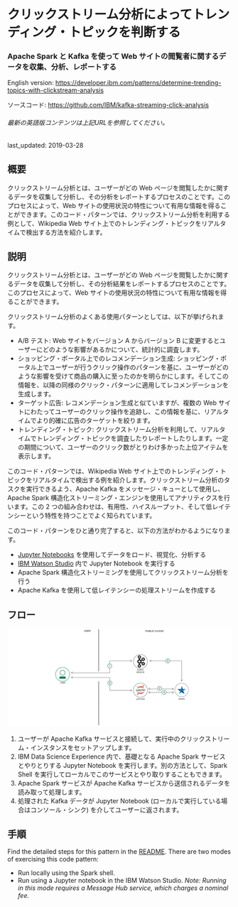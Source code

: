 # クリックストリーム分析によってトレンディング・トピックを判断する

### Apache Spark と Kafka を使って Web サイトの閲覧者に関するデータを収集、分析、レポートする

English version: https://developer.ibm.com/patterns/determine-trending-topics-with-clickstream-analysis
  
ソースコード: https://github.com/IBM/kafka-streaming-click-analysis

###### 最新の英語版コンテンツは上記URLを参照してください。
last_updated: 2019-03-28

 
## 概要

クリックストリーム分析とは、ユーザーがどの Web ページを閲覧したかに関するデータを収集して分析し、その分析をレポートするプロセスのことです。このプロセスによって、Web サイトの使用状況の特性について有用な情報を得ることができます。このコード・パターンでは、クリックストリーム分析を利用する例として、Wikipedia Web サイト上でのトレンディング・トピックをリアルタイムで検出する方法を紹介します。

## 説明

クリックストリーム分析とは、ユーザーがどの Web ページを閲覧したかに関するデータを収集して分析し、その分析結果をレポートするプロセスのことです。このプロセスによって、Web サイトの使用状況の特性について有用な情報を得ることができます。

クリックストリーム分析のよくある使用パターンとしては、以下が挙げられます。

* A/B テスト: Web サイトをバージョン A からバージョン B に変更するとユーザーにどのような影響があるかについて、統計的に調査します。
* ショッピング・ポータル上でのレコメンデーション生成: ショッピング・ポータル上でユーザーが行うクリック操作のパターンを基に、ユーザーがどのような影響を受けて商品の購入に至ったのかを明らかにします。そしてこの情報を、以降の同様のクリック・パターンに適用してレコメンデーションを生成します。
* ターゲット広告: レコメンデーション生成と似ていますが、複数の Web サイトにわたってユーザーのクリック操作を追跡し、この情報を基に、リアルタイムでより的確に広告のターゲットを絞ります。
* トレンディング・トピック: クリックストリーム分析を利用して、リアルタイムでトレンディング・トピックを調査したりレポートしたりします。一定の期間について、ユーザーのクリック数がとりわけ多かった上位アイテムを表示します。

このコード・パターンでは、Wikipedia Web サイト上でのトレンディング・トピックをリアルタイムで検出する例を紹介します。クリックストリーム分析のタスクを実行できるよう、Apache Kafka をメッセージ・キューとして使用し、Apache Spark 構造化ストリーミング・エンジンを使用してアナリティクスを行います。この 2 つの組み合わせは、有用性、ハイスループット、そして低レイテンシーという特性を持つことでよく知られています。

このコード・パターンをひと通り完了すると、以下の方法がわかるようになります。

* [Jupyter Notebooks](https://jupyter.org/) を使用してデータをロード、視覚化、分析する
* [IBM Watson Studio](https://www.ibm.com/cloud/watson-studio) 内で Jupyter Notebook を実行する
* Apache Spark 構造化ストリーミングを使用してクリックストリーム分析を行う
* Apache Kafka を使用して低レイテンシーの処理ストリームを作成する

## フロー

![フロー](./images/clickstream-analysis-spark-kafka.png)

1. ユーザーが Apache Kafka サービスと接続して、実行中のクリックストリーム・インスタンスをセットアップします。
2. IBM Data Science Experience 内で、基礎となる Apache Spark サービスとやりとりする Jupyter Notebook を実行します。別の方法として、Spark Shell を実行してローカルでこのサービスとやり取りすることもできます。
3. Apache Spark サービスが Apache Kafka サービスから送信されるデータを読み取って処理します。
4. 処理された Kafka データが Jupyter Notebook (ローカルで実行している場合はコンソール・シンク) を介してユーザーに返されます。

## 手順

Find the detailed steps for this pattern in the [README](https://github.com/IBM/kafka-streaming-click-analysis/blob/master/README.md). There are two modes of exercising this code pattern:

* Run locally using the Spark shell.
* Run using a Jupyter notebook in the IBM Watson Studio. *Note: Running in this mode requires a Message Hub service, which charges a nominal fee.*
